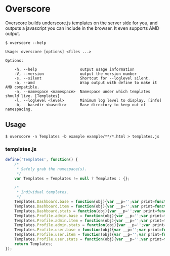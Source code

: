 Overscore
=========

Overscore builds underscore.js templates on the server side for you, and
outputs a javascript you can include in the browser. It even supports AMD
output.

    $ overscore --help

    Usage: overscore [options] <files ...>

    Options:

        -h, --help                   output usage information
        -V, --version                output the version number
        -s, --silent                 Shortcut for --loglevel silent.
        -a, --amd                    Wrap output with define to make it AMD compatible.
        -n, --namespace <namespace>  Namespace under which templates should live. [Templates]
        -l, --loglevel <level>       Minimum log level to display. [info]
        -b, --basedir <basedir>      Base directory to keep out of namespacing.

Usage
-----

    $ overscore -n Templates -b example example/**/*.html > templates.js

### templates.js

```javascript
define('Templates', function() {
    /*
     * Safely grab the namespace(s).
     */
    var Templates = Templates != null ? Templates : {};

    /*
     * Individual templates.
     */
    Templates.Dashboard.base = function(obj){var __p='';var print=function(){__p+=Array.prototype.join.call(arguments, '')};with(obj||{}){__p+='<!DOCTYPE HTML>\n<html lang="en">\n<head>\n    <meta charset="UTF-8">\n    <title></title>\n</head>\n<body>\n    '+( "Hello, world." )+'\n</body>\n</html>';}return __p;};
    Templates.Dashboard.item = function(obj){var __p='';var print=function(){__p+=Array.prototype.join.call(arguments, '')};with(obj||{}){__p+='<div class="view">\n    <input class="toggle" type="checkbox" '+( done ? 'checked="checked"' : '' )+' />\n    <label>'+( title )+'</label>\n    <a class="destroy"></a>\n</div>\n<input class="edit" type="text" value="'+( title )+'" />';}return __p;};
    Templates.Dashboard.stats = function(obj){var __p='';var print=function(){__p+=Array.prototype.join.call(arguments, '')};with(obj||{}){__p+=''; if (done) { ;__p+='\n    <a id="clear-completed">\n        Clear '+( done )+' completed '+( done == 1 ? 'item' : 'items' )+'\n    </a>\n'; } ;__p+='\n\n<div class="todo-count">\n    <b>'+( remaining )+'</b> '+( remaining == 1 ? 'item' : 'items' )+' left\n</div>';}return __p;};
    Templates.Profile.admin.base = function(obj){var __p='';var print=function(){__p+=Array.prototype.join.call(arguments, '')};with(obj||{}){__p+='<!DOCTYPE HTML>\n<html lang="en">\n<head>\n    <meta charset="UTF-8">\n    <title></title>\n</head>\n<body>\n    '+( "Hello, world." )+'\n</body>\n</html>';}return __p;};
    Templates.Profile.admin.item = function(obj){var __p='';var print=function(){__p+=Array.prototype.join.call(arguments, '')};with(obj||{}){__p+='<div class="view">\n    <input class="toggle" type="checkbox" '+( done ? 'checked="checked"' : '' )+' />\n    <label>'+( title )+'</label>\n    <a class="destroy"></a>\n</div>\n<input class="edit" type="text" value="'+( title )+'" />';}return __p;};
    Templates.Profile.admin.stats = function(obj){var __p='';var print=function(){__p+=Array.prototype.join.call(arguments, '')};with(obj||{}){__p+=''; if (done) { ;__p+='\n    <a id="clear-completed">\n        Clear '+( done )+' completed '+( done == 1 ? 'item' : 'items' )+'\n    </a>\n'; } ;__p+='\n\n<div class="todo-count">\n    <b>'+( remaining )+'</b> '+( remaining == 1 ? 'item' : 'items' )+' left\n</div>';}return __p;};
    Templates.Profile.user.base = function(obj){var __p='';var print=function(){__p+=Array.prototype.join.call(arguments, '')};with(obj||{}){__p+='<!DOCTYPE HTML>\n<html lang="en">\n<head>\n    <meta charset="UTF-8">\n    <title></title>\n</head>\n<body>\n    '+( "Hello, world." )+'\n</body>\n</html>';}return __p;};
    Templates.Profile.user.item = function(obj){var __p='';var print=function(){__p+=Array.prototype.join.call(arguments, '')};with(obj||{}){__p+='<div class="view">\n    <input class="toggle" type="checkbox" '+( done ? 'checked="checked"' : '' )+' />\n    <label>'+( title )+'</label>\n    <a class="destroy"></a>\n</div>\n<input class="edit" type="text" value="'+( title )+'" />';}return __p;};
    Templates.Profile.user.stats = function(obj){var __p='';var print=function(){__p+=Array.prototype.join.call(arguments, '')};with(obj||{}){__p+=''; if (done) { ;__p+='\n    <a id="clear-completed">\n        Clear '+( done )+' completed '+( done == 1 ? 'item' : 'items' )+'\n    </a>\n'; } ;__p+='\n\n<div class="todo-count">\n    <b>'+( remaining )+'</b> '+( remaining == 1 ? 'item' : 'items' )+' left\n</div>';}return __p;};
    return Templates;
});
```
